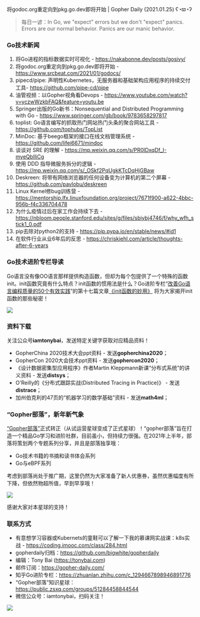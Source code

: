 将godoc.org重定向到pkg.go.dev即将开始 | Gopher Daily (2021.01.25) ʕ◔ϖ◔ʔ

>每日一谚：In Go, we "expect" errors but we don't "expect" panics.  Errors are our normal behavior. Panics are our manic behavior.

### Go技术新闻

1. 将Go进程的指标数据实时可视化 - https://nakabonne.dev/posts/gosivy/
2. 将godoc.org重定向到pkg.go.dev即将开始 - https://www.srcbeat.com/2021/01/godocs/
3. pipecd/pipe: 声明性Kubernetes，无服务器和基础架构应用程序的持续交付工具- https://github.com/pipe-cd/pipe
4. 油管视频：以Gopher视角看Devops - https://www.youtube.com/watch?v=yczwWzkbFAQ&feature=youtu.be
5. Springer出版的Go新书：Nonsequential and Distributed Programming with Go - https://www.springer.com/gb/book/9783658297817
6. toplist: Go语言编写的抓取热门网站热门头条的聚合网站工具 - https://github.com/tophubs/TopList
7. MinDoc: 基于beego框架的接口在线文档管理系统 - https://github.com/lifei6671/mindoc
8. 谈谈对 SRE 的理解 - https://mp.weixin.qq.com/s/PR0lDxqDf_I-myeQbIliCg
9. 使用 DDD 指导微服务拆分的逻辑 - https://mp.weixin.qq.com/s/_OSkf2PqUgkKTcDqHjGBaw
10. Deskreen: 将带有网络浏览器的任何设备变为计算机的第二个屏幕 - https://github.com/pavlobu/deskreen
11. Linux Kernel修bug训练营 - https://mentorship.lfx.linuxfoundation.org/project/7671f900-a622-4bbc-956b-f4c336704478
12. 为什么疫情过后在家工作会持续下去 - https://nbloom.people.stanford.edu/sites/g/files/sbiybj4746/f/why_wfh_stick1_0.pdf
13. pip去除对python2的支持 - https://pip.pypa.io/en/stable/news/#id1
14. 在软件行业从业6年后的反思 - https://chriskiehl.com/article/thoughts-after-6-years

### Go技术进阶专栏导读

Go语言没有像OO语言那样提供构造函数，但却为每个包提供了一个特殊的函数init。init函数究竟有什么特点？init函数的惯用法是什么？Go进阶专栏“[改善Go语⾔编程质量的50个有效实践](https://mp.weixin.qq.com/s/RThCEQOdytQxwrMP7XRTRw)”的第十七篇文章[《init函数的妙用》](https://www.imooc.com/read/87/article/2419) 将为大家揭开init函数的那些秘密！

![](http://image.tonybai.com/img/202011/go-column-pgo-with-qr-and-text.png)

### 资料下载

关注公众号**iamtonybai**，发送特定关键字获取对应精品资料！

* GopherChina 2020技术大会ppt资料 - 发送**gopherchina2020**；
* GopherCon 2020大会技术ppt资料 - 发送**gophercon2020**；
* 《设计数据密集型应用程序》作者Martin Kleppmann新课“分布式系统”的讲义资料 - 发送**distsys**；
* O'Reilly的《分布式跟踪实战(Distributed Tracing in Practice)》 - 发送**distrace**；
* 加州伯克利的47页的“机器学习的数学基础”资料 - 发送**math4ml**；

### “Gopher部落”，新年新气象

[“Gopher部落”](https://mp.weixin.qq.com/s/jUqAL7hf2GmMun64BJufEA)正式转正（从试运营星球变成了正式星球）！“gopher部落”旨在打造一个精品Go学习和进阶社群，目前虽小，但持续力很强。在2021年上半年，部落将策划两个专题系列分享，并且是部落独享哦：

* Go技术书籍的书摘和读书体会系列
* Go与eBPF系列

考虑到部落尚处于推广期，这里仍然为大家准备了新人优惠券，虽然优惠幅度有所下降，但依然物超所值，早到早享哦！

![](http://image.tonybai.com/img/202011/gopher-tribe-zsxq.png)

感谢大家对本星球的支持！

### 联系方式

* 有意想学习容器或Kubernets的童鞋可以了解一下我的慕课网实战课：k8s实战 - https://coding.imooc.com/class/284.html
* gopherdaily归档：https://github.com/bigwhite/gopherdaily
* 编辑：Tony Bai (https://tonybai.com)
* 邮件订阅：https://gopher-daily.com/
* 知乎Go进阶专栏：https://zhuanlan.zhihu.com/c_1294667898946891776
* “Gopher部落”知识星球：https://public.zsxq.com/groups/51284458844544
* 微信公众号：iamtonybai，扫码关注！

![](http://image.tonybai.com/img/202011/qrcode_for_iamtonybai.jpg)
